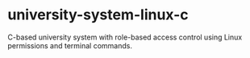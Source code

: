 # university-system-linux-c
C-based university system with role-based access control using Linux permissions and terminal commands.
